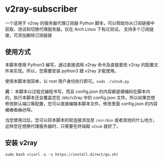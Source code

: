 # v2ray-subscriber

一个适用于 v2ray 的服务器代理订阅器 Python 脚本，可以帮助你从订阅链接中获取、测试和切换代理服务器。仅在 Arch Linux 下有过测试。
支持多个订阅链接，可添加删除订阅链接

## 使用方式

本脚本使用 Python3 编写，通过直接调用 v2ray 命令及直接更改 v2ray 的配置文件来实现。所以，您需要安装 python3 跟 v2ray 才能使用。

使用本脚本很简单，以 root 用户身份执行即可。`sudo ./v2sub.py`

**另：** 本脚本以过程式编程书写，而且 config.json 的内容都是硬编码在脚本内的，执行本脚本还会覆盖您在 /etc/v2ray 中的 config.json 文件。所以如果您想修改默认端口等配置，您可以直接编辑本脚本文件，修改里面 config.json 的内容~~或者去自己写~~。

当您使用过后，您可以将本脚本的软连接添加至 `/usr/bin` 或者其他的什么地方，这样您在想换代理服务器时，只需要在终端敲 `v2sub` 就好了。

## 安装 v2ray
```
sudo bash <(curl -L -s https://install.direct/go.sh)
```
